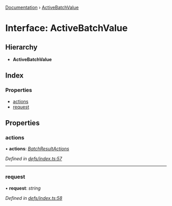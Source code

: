 [Documentation](../README.md) › [ActiveBatchValue](activebatchvalue.md)

# Interface: ActiveBatchValue

## Hierarchy

* **ActiveBatchValue**

## Index

### Properties

* [actions](activebatchvalue.md#actions)
* [request](activebatchvalue.md#request)

## Properties

###  actions

• **actions**: *[BatchResultActions](batchresultactions.md)*

*Defined in [defs/index.ts:57](https://github.com/badbatch/graphql-box/blob/1dcbc7d/packages/fetch-manager/src/defs/index.ts#L57)*

___

###  request

• **request**: *string*

*Defined in [defs/index.ts:58](https://github.com/badbatch/graphql-box/blob/1dcbc7d/packages/fetch-manager/src/defs/index.ts#L58)*
